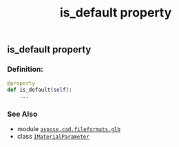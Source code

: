 ﻿---
title: is_default property
second_title: Aspose.CAD for Python via .NET API References
description: 
type: docs
weight: 30
url: /python-net/aspose.cad.fileformats.glb/imaterialparameter/is_default/
is_root: false
---

## is_default property

### Definition:
```python
@property
def is_default(self):
    ...
```

### See Also
* module [`aspose.cad.fileformats.glb`](../../)
* class [`IMaterialParameter`](/cad/python-net/aspose.cad.fileformats.glb/imaterialparameter)
